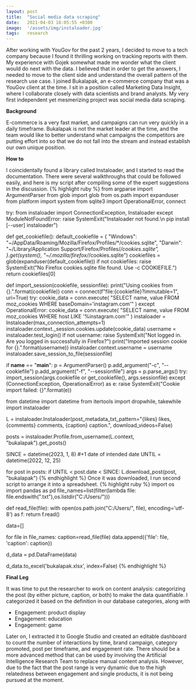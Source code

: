 ```yaml
---
layout: post
title:  "Social media data scraping"
date:   2021-04-03 18:05:55 +0300
image:  '/assets/img/instaloader.jpg'
tags:   research
---
```


After working with YouGov for the past 2 years, I decided to move to a tech company because I found it thrilling working on tracking reports with them. My experience with Gojek somewhat made me wonder what the client would do next with the data. I believed that in order to get the answers, I needed to move to the client side and understand the overall pattern of the research use case. I joined Bukalapak, an e-commerce company that was a YouGov client at the time. I sit in a position called Marketing Data Insight, where I collaborate closely with data scientists and brand analysts. My very first independent yet mesmerizing project was social media data scraping.

**Background**

E-commerce is a very fast market, and campaigns can run very quickly in a daily timeframe. Bukalapak is not the market leader at the time, and the team would like to better understand what campaigns the competitors are putting effort into so that we do not fall into the stream and instead establish our own unique position.

**How to**


I coincidentally found a library called Instaloader, and I started to read the documentation. There were several walkthroughs that could be followed easily, and here is my script after compiling some of the expert suggestions in the discussion.
{% highlight ruby %}
from argparse import ArgumentParser
from glob import glob
from os.path import expanduser
from platform import system
from sqlite3 import OperationalError, connect

try:
    from instaloader import ConnectionException, Instaloader
except ModuleNotFoundError:
    raise SystemExit("Instaloader not found.\n  pip install [--user] instaloader")
    
def get_cookiefile():
    default_cookiefile = {
        "Windows": "~/AppData/Roaming/Mozilla/Firefox/Profiles/*/cookies.sqlite",
        "Darwin": "~/Library/Application Support/Firefox/Profiles/*/cookies.sqlite",
    }.get(system(), "~/.mozilla/firefox/*/cookies.sqlite")
    cookiefiles = glob(expanduser(default_cookiefile))
    if not cookiefiles:
        raise SystemExit("No Firefox cookies.sqlite file found. Use -c COOKIEFILE.")
    return cookiefiles[0]

def import_session(cookiefile, sessionfile):
    print("Using cookies from {}.".format(cookiefile))
    conn = connect(f"file:{cookiefile}?immutable=1", uri=True)
    try:
        cookie_data = conn.execute(
            "SELECT name, value FROM moz_cookies WHERE baseDomain='instagram.com'"
        )
    except OperationalError:
        cookie_data = conn.execute(
            "SELECT name, value FROM moz_cookies WHERE host LIKE '%instagram.com'"
        )
    instaloader = Instaloader(max_connection_attempts=1)
    instaloader.context._session.cookies.update(cookie_data)
    username = instaloader.test_login()
    if not username:
        raise SystemExit("Not logged in. Are you logged in successfully in Firefox?")
    print("Imported session cookie for {}.".format(username))
    instaloader.context.username = username
    instaloader.save_session_to_file(sessionfile)

if __name__ == "__main__":
    p = ArgumentParser()
    p.add_argument("-c", "--cookiefile")
    p.add_argument("-f", "--sessionfile")
    args = p.parse_args()
    try:
        import_session(args.cookiefile or get_cookiefile(), args.sessionfile)
    except (ConnectionException, OperationalError) as e:
        raise SystemExit("Cookie import failed: {}".format(e))

from datetime import datetime
from itertools import dropwhile, takewhile
import instaloader

L = instaloader.Instaloader(post_metadata_txt_pattern="{likes} likes, {comments} comments, {caption} caption.", download_videos=False)

posts = instaloader.Profile.from_username(L.context, "bukalapak").get_posts()

SINCE = datetime(2023, 1, 8) #+1 date of intended date
UNTIL = datetime(2022, 12, 25)

for post in posts:
    if UNTIL < post.date < SINCE:
        L.download_post(post, "bukalapak")
{% endhighlight %}
Once it was downloaded, I run second script to arrange it into a spreadsheet.
{% highlight ruby %}
import os
import pandas as pd
file_names=list(filter(lambda file: file.endswith(".txt"),os.listdir("C:/Users/")))

def read_file(file):
    with open(os.path.join("C:/Users/", file), encoding='utf-8') as f:
        return f.read()

data=[]

for file in file_names:
    caption=read_file(file)
    data.append({'file': file, 'caption': caption})
    
d_data = pd.DataFrame(data)

d_data.to_excel('bukalapak.xlsx', index=False)
{% endhighlight %}

**Final Leg**

It was time to put the researcher to work on content analysis: categorizing the post (by either picture, caption, or both) to make the data quantifiable. I categorized it based on the definition in our database categories, along with
-	Engagement: product display
-	Engagement: education
-	Engagement: game

Later on, I extracted it to Google Studio and created an editable dashboard to count the number of interactions by time, brand campaign, category promoted, post per timeframe, and engagement rate. There should be a more advanced method that can be used by involving the Artificial Intelligence Research Team to replace manual content analysis. However, due to the fact that the post range is very dynamic due to the high relatedness between engagement and single products, it is not being pursued at the moment.

